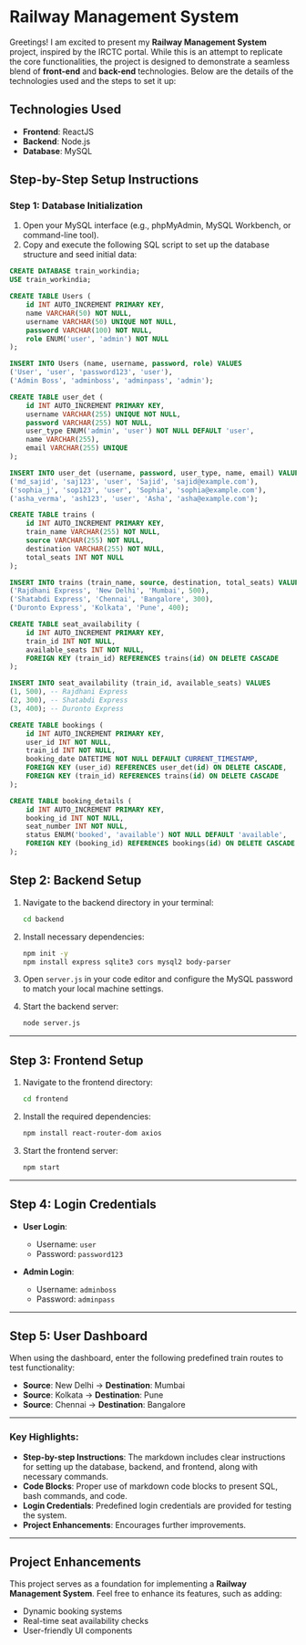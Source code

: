 # Railway Management System

Greetings! I am excited to present my **Railway Management System** project, inspired by the IRCTC portal. While this is an attempt to replicate the core functionalities, the project is designed to demonstrate a seamless blend of **front-end** and **back-end** technologies. Below are the details of the technologies used and the steps to set it up:

## Technologies Used

- **Frontend**: ReactJS
- **Backend**: Node.js
- **Database**: MySQL

## Step-by-Step Setup Instructions

### Step 1: Database Initialization

1. Open your MySQL interface (e.g., phpMyAdmin, MySQL Workbench, or command-line tool).
2. Copy and execute the following SQL script to set up the database structure and seed initial data:

```sql
CREATE DATABASE train_workindia;
USE train_workindia;

CREATE TABLE Users (
    id INT AUTO_INCREMENT PRIMARY KEY,
    name VARCHAR(50) NOT NULL,
    username VARCHAR(50) UNIQUE NOT NULL,
    password VARCHAR(100) NOT NULL,
    role ENUM('user', 'admin') NOT NULL
);

INSERT INTO Users (name, username, password, role) VALUES
('User', 'user', 'password123', 'user'),
('Admin Boss', 'adminboss', 'adminpass', 'admin');

CREATE TABLE user_det (
    id INT AUTO_INCREMENT PRIMARY KEY,
    username VARCHAR(255) UNIQUE NOT NULL,
    password VARCHAR(255) NOT NULL,
    user_type ENUM('admin', 'user') NOT NULL DEFAULT 'user',
    name VARCHAR(255),
    email VARCHAR(255) UNIQUE
);

INSERT INTO user_det (username, password, user_type, name, email) VALUES
('md_sajid', 'saj123', 'user', 'Sajid', 'sajid@example.com'),
('sophia_j', 'sop123', 'user', 'Sophia', 'sophia@example.com'),
('asha_verma', 'ash123', 'user', 'Asha', 'asha@example.com');

CREATE TABLE trains (
    id INT AUTO_INCREMENT PRIMARY KEY,
    train_name VARCHAR(255) NOT NULL,
    source VARCHAR(255) NOT NULL,
    destination VARCHAR(255) NOT NULL,
    total_seats INT NOT NULL
);

INSERT INTO trains (train_name, source, destination, total_seats) VALUES
('Rajdhani Express', 'New Delhi', 'Mumbai', 500),
('Shatabdi Express', 'Chennai', 'Bangalore', 300),
('Duronto Express', 'Kolkata', 'Pune', 400);

CREATE TABLE seat_availability (
    id INT AUTO_INCREMENT PRIMARY KEY,
    train_id INT NOT NULL,
    available_seats INT NOT NULL,
    FOREIGN KEY (train_id) REFERENCES trains(id) ON DELETE CASCADE
);

INSERT INTO seat_availability (train_id, available_seats) VALUES
(1, 500), -- Rajdhani Express
(2, 300), -- Shatabdi Express
(3, 400); -- Duronto Express

CREATE TABLE bookings (
    id INT AUTO_INCREMENT PRIMARY KEY,
    user_id INT NOT NULL,
    train_id INT NOT NULL,
    booking_date DATETIME NOT NULL DEFAULT CURRENT_TIMESTAMP,
    FOREIGN KEY (user_id) REFERENCES user_det(id) ON DELETE CASCADE,
    FOREIGN KEY (train_id) REFERENCES trains(id) ON DELETE CASCADE
);

CREATE TABLE booking_details (
    id INT AUTO_INCREMENT PRIMARY KEY,
    booking_id INT NOT NULL,
    seat_number INT NOT NULL,
    status ENUM('booked', 'available') NOT NULL DEFAULT 'available',
    FOREIGN KEY (booking_id) REFERENCES bookings(id) ON DELETE CASCADE
);
```
## Step 2: Backend Setup

1. Navigate to the backend directory in your terminal:

    ```bash
    cd backend
    ```

2. Install necessary dependencies:

    ```bash
    npm init -y
    npm install express sqlite3 cors mysql2 body-parser
    ```

3. Open `server.js` in your code editor and configure the MySQL password to match your local machine settings.

4. Start the backend server:

    ```bash
    node server.js
    ```

---

## Step 3: Frontend Setup

1. Navigate to the frontend directory:

    ```bash
    cd frontend
    ```

2. Install the required dependencies:

    ```bash
    npm install react-router-dom axios
    ```

3. Start the frontend server:

    ```bash
    npm start
    ```

---

## Step 4: Login Credentials

- **User Login**:
    - Username: `user`
    - Password: `password123`

- **Admin Login**:
    - Username: `adminboss`
    - Password: `adminpass`

---

## Step 5: User Dashboard

When using the dashboard, enter the following predefined train routes to test functionality:

- **Source**: New Delhi → **Destination**: Mumbai
- **Source**: Kolkata → **Destination**: Pune
- **Source**: Chennai → **Destination**: Bangalore

---

### Key Highlights:

- **Step-by-step Instructions**: The markdown includes clear instructions for setting up the database, backend, and frontend, along with necessary commands.
- **Code Blocks**: Proper use of markdown code blocks to present SQL, bash commands, and code.
- **Login Credentials**: Predefined login credentials are provided for testing the system.
- **Project Enhancements**: Encourages further improvements.

---

## Project Enhancements

This project serves as a foundation for implementing a **Railway Management System**. Feel free to enhance its features, such as adding:

- Dynamic booking systems
- Real-time seat availability checks
- User-friendly UI components

